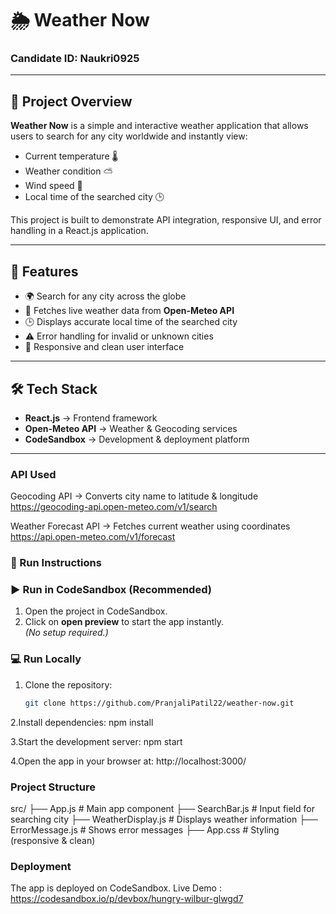 # 🌦️ Weather Now

### Candidate ID: Naukri0925

---

## 📌 Project Overview
**Weather Now** is a simple and interactive weather application that allows users to search for any city worldwide and instantly view:
- Current temperature 🌡️
- Weather condition ⛅
- Wind speed 💨
- Local time of the searched city 🕒

This project is built to demonstrate API integration, responsive UI, and error handling in a React.js application.

---

## 🚀 Features
- 🌍 Search for any city across the globe
- 📡 Fetches live weather data from **Open-Meteo API**
- 🕒 Displays accurate local time of the searched city
- ⚠️ Error handling for invalid or unknown cities
- 📱 Responsive and clean user interface

---

## 🛠️ Tech Stack
- **React.js** → Frontend framework
- **Open-Meteo API** → Weather & Geocoding services
- **CodeSandbox** → Development & deployment platform

---
### API Used
Geocoding API → Converts city name to latitude & longitude
https://geocoding-api.open-meteo.com/v1/search

Weather Forecast API → Fetches current weather using coordinates
https://api.open-meteo.com/v1/forecast


### 🔧 Run Instructions

### ▶️ Run in CodeSandbox (Recommended)
1. Open the project in CodeSandbox.
2. Click on **open preview** to start the app instantly.  
   *(No setup required.)*

### 💻 Run Locally
1. Clone the repository:
   ```bash
   git clone https://github.com/PranjaliPatil22/weather-now.git


2.Install dependencies:
npm install

3.Start the development server:
npm start

4.Open the app in your browser at:
http://localhost:3000/


### Project Structure
src/
 ├── App.js             # Main app component
 ├── SearchBar.js       # Input field for searching city
 ├── WeatherDisplay.js  # Displays weather information
 ├── ErrorMessage.js    # Shows error messages
 ├── App.css            # Styling (responsive & clean)


### Deployment
The app is deployed on CodeSandbox.
Live Demo :  https://codesandbox.io/p/devbox/hungry-wilbur-glwgd7

